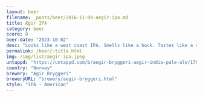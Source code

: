 ```yaml
---
layout: beer
filename: _posts/beer/2016-11-09-aegir-ipa.md
title: Ægir IPA
category: beer
score: 8
beer-date: "2023-10-02"
desc: "Looks like a west coast IPA. Smells like a bock. Tastes like a slightly smoked IPA. Takes a bit to get used to but by the end I’m wanting more as the malt comes through the smoke"
permalink: /beer/:title.html
img: /img/list/aegir-ipa.jpeg
untappd: "https://untappd.com/b/aegir-bryggeri-aegir-india-pale-ale/17844"
country: "Norway"
brewery: "Ægir Bryggeri"
breweryURL: "brewery/aegir-bryggeri.html"
style: "IPA - American"
---
```

